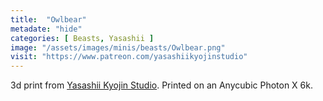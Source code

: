 ```yaml
---
title:  "Owlbear"
metadate: "hide"
categories: [ Beasts, Yasashii ]
image: "/assets/images/minis/beasts/Owlbear.png"
visit: "https://www.patreon.com/yasashiikyojinstudio"
---
```

3d print from [Yasashii Kyojin Studio](https://www.patreon.com/yasashiikyojinstudio). 
Printed on an Anycubic Photon X 6k.